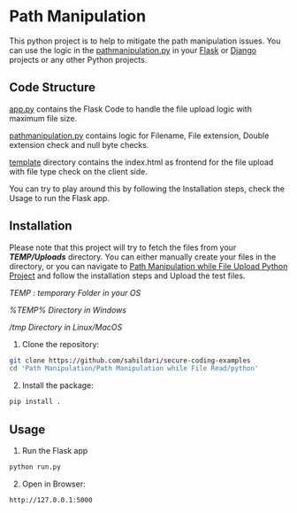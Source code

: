 # Path Manipulation 
This python project is to help to mitigate the path manipulation issues. You can use the logic in the [pathmanipulation.py](./securecodingexamples/fileread/pathmaniuplation/src/pathmanipulation.py) in your [Flask](https://pypi.org/project/Flask/) or [Django](https://pypi.org/project/Django/) projects or any other Python projects.

## Code Structure

[app.py](./securecodingexamples/fileread/pathmaniuplation/src/app.py) contains the Flask Code to handle the file upload logic with maximum file size.

[pathmanipulation.py](./securecodingexamples/fileread/pathmaniuplation/src/pathmanipulation.py) contains logic for Filename, File extension, Double extension check and null byte checks.

[template](./securecodingexamples/fileread/pathmaniuplation/src/templates/) directory contains the index.html as frontend for the file upload with file type check on the client side.

You can try to play around this by following the Installation steps, check the Usage to run the Flask app.

## Installation

Please note that this project will try to fetch the files from your ___TEMP/Uploads___ directory. You can either manually create your files in the directory, or you can navigate to [Path Manipulation while File Upload Python Project](../../Path%20Manipulation%20while%20File%20Upload/python/) and follow the installation steps and Upload the test files.

_TEMP : temporary Folder in your OS_

_%TEMP% Directory in Windows_

_/tmp Directory in Linux/MacOS_

1. Clone the repository:
```sh
git clone https://github.com/sahildari/secure-coding-examples
cd 'Path Manipulation/Path Manipulation while File Read/python'
```
2. Install the package:   
```sh
pip install .
```
## Usage
1. Run the Flask app
```sh
python run.py
```
2. Open in Browser:
```
http://127.0.0.1:5000
```
